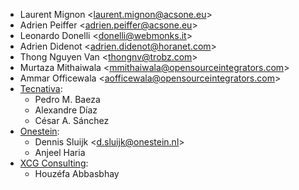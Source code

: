 - Laurent Mignon \<<laurent.mignon@acsone.eu>\>
- Adrien Peiffer \<<adrien.peiffer@acsone.eu>\>
- Leonardo Donelli \<<donelli@webmonks.it>\>
- Adrien Didenot \<<adrien.didenot@horanet.com>\>
- Thong Nguyen Van \<<thongnv@trobz.com>\>
- Murtaza Mithaiwala \<<mmithaiwala@opensourceintegrators.com>\>
- Ammar Officewala \<<aofficewala@opensourceintegrators.com>\>
- [Tecnativa](https://www.tecnativa.com):
  - Pedro M. Baeza
  - Alexandre Díaz
  - César A. Sánchez
- [Onestein](https://www.onestein.nl):
  - Dennis Sluijk \<<d.sluijk@onestein.nl>\>
  - Anjeel Haria
- [XCG Consulting](https://xcg-consulting.fr):
  - Houzéfa Abbasbhay
